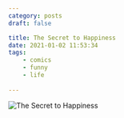 ```yaml
---
category: posts
draft: false

title: The Secret to Happiness
date: 2021-01-02 11:53:34
tags:
    - comics
    - funny
    - life
    
---
```


![The Secret to Happiness](/misc/s/secret-to-happiness.png)
